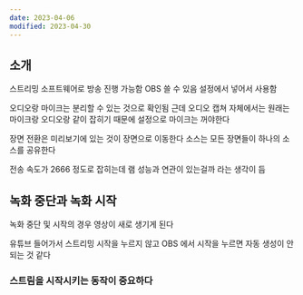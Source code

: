 ```yaml
---
date: 2023-04-06
modified: 2023-04-30
---
```


## 소개

스트리밍 소프트웨어로 방송 진행 가능함
OBS 쓸 수 있음
설정에서 넣어서 사용함

오디오랑 마이크는 분리할 수 있는 것으로 확인됨
근데 오디오 캡쳐 자체에서는 원래는 마이크랑 오디오랑 같이 잡히기 때문에 설정으로 마이크는 꺼야한다

장면 전환은 미리보기에 있는 것이 장면으로 이동한다
소스는 모든 장면들이 하나의 소스를 공유한다

전송 속도가 2666 정도로 잡히는데 램 성능과 연관이 있는걸까 라는 생각이 듬

## 녹화 중단과 녹화 시작

녹화 중단 및 시작의 경우 영상이 새로 생기게 된다

유튜브 들어가서 스트리밍 시작을 누르지 않고 OBS 에서 시작을 누르면 자동 생성이 안되는 것 같다

### 스트림을 시작시키는 동작이 중요하다
